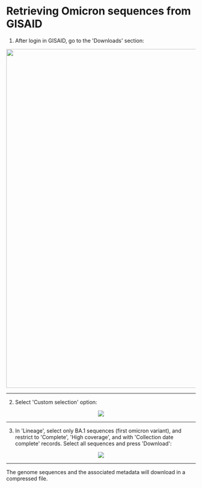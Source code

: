 # Retrieving Omicron sequences from GISAID

1. After login in GISAID, go to the 'Downloads' section:

<p align="center">
<img src="http://www.ub.edu/molevol/CG-MGG/downloads.png" width="900">
</p>

---

2. Select 'Custom selection' option:

<p align="center">
<img src="http://www.ub.edu/molevol/CG-MGG/custom.png)">
</p>

---

3. In 'Lineage', select only BA.1 sequences (first omicron variant), and restrict to 'Complete', 'High coverage', and with 'Collection date complete' records. Select all sequences and press 'Download':

<p align="center">
<img src="http://www.ub.edu/molevol/CG-MGG/selection.png">
</p>

---

The genome sequences and the associated metadata will download in a compressed file. 
